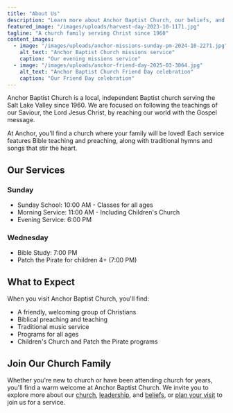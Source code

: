 ```yaml
---
title: "About Us"
description: "Learn more about Anchor Baptist Church, our beliefs, and our leadership"
featured_image: "/images/uploads/harvest-day-2023-10-1171.jpg"
tagline: "A church family serving Christ since 1960"
content_images:
  - image: "/images/uploads/anchor-missions-sunday-pm-2024-10-2271.jpg"
    alt_text: "Anchor Baptist Church missions service"
    caption: "Our evening missions service"
  - image: "/images/uploads/anchor-friend-day-2025-03-3064.jpg"
    alt_text: "Anchor Baptist Church Friend Day celebration"
    caption: "Our Friend Day celebration"
---
```


Anchor Baptist Church is a local, independent Baptist church serving the Salt Lake Valley since 1960. We are focused on following the teachings of our Saviour, the Lord Jesus Christ, by reaching our world with the Gospel message.

At Anchor, you'll find a church where your family will be loved! Each service features Bible teaching and preaching, along with traditional hymns and songs that stir the heart.

## Our Services

### Sunday
- Sunday School: 10:00 AM - Classes for all ages
- Morning Service: 11:00 AM - Including Children's Church
- Evening Service: 6:00 PM

### Wednesday
- Bible Study: 7:00 PM
- Patch the Pirate for children 4+ (7:00 PM)

## What to Expect

When you visit Anchor Baptist Church, you'll find:

- A friendly, welcoming group of Christians
- Biblical preaching and teaching
- Traditional music service
- Programs for all ages
- Children's Church and Patch the Pirate programs

## Join Our Church Family

Whether you're new to church or have been attending church for years, you'll find a warm welcome at Anchor Baptist Church. We invite you to explore more about our [church](/about/church), [leadership](/about/leadership), and [beliefs](/about/beliefs), or [plan your visit](/plan-your-visit) to join us for a service.

